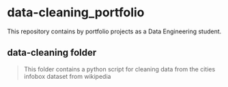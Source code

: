 # data-cleaning_portfolio
This repository contains by portfolio projects as a Data Engineering student.

## data-cleaning folder
> This folder contains a python script for cleaning data from the cities infobox dataset from wikipedia
